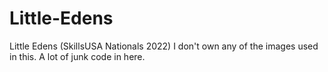 # Little-Edens
Little Edens (SkillsUSA Nationals 2022)
I don't own any of the images used in this.
A lot of junk code in here.
